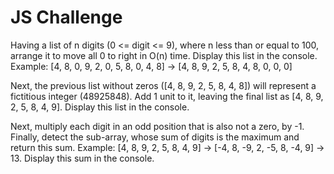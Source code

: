 # JS Challenge
Having a list of n digits (0 <= digit <= 9), where n less than or equal to 100, arrange it to move all 0 to right in O(n) time. Display this list in the console.
Example: [4, 8, 0, 9, 2, 0, 5, 8, 0, 4, 8] -> [4, 8, 9, 2, 5, 8, 4, 8, 0, 0, 0]


Next, the previous list without zeros ([4, 8, 9, 2, 5, 8, 4, 8]) will represent a fictitious integer (48925848). Add 1 unit to it, leaving the final list as 
[4, 8, 9, 2, 5, 8, 4, 9]. Display this list in the console.


Next, multiply each digit in an odd position that is also not a zero, by -1. Finally, detect the sub-array, whose sum of digits is the maximum and return this sum. Example: [4, 8, 9, 2, 5, 8, 4, 9] -> [-4, 8, -9, 2, -5, 8, -4, 9] -> 13. Display this sum in the console.
